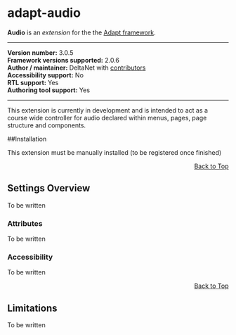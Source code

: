 # adapt-audio

**Audio** is an *extension* for the the [Adapt framework](https://github.com/adaptlearning/adapt_framework).   

----------------------------
**Version number:**  3.0.5   
**Framework versions supported:**  2.0.6    
**Author / maintainer:** DeltaNet with [contributors](https://github.com/deltanet/adapt-audio/graphs/contributors)     
**Accessibility support:** No  
**RTL support:** Yes     
**Authoring tool support:** Yes

----------------------------

This extension is currently in development and is intended to act as a course wide controller for audio declared within menus, pages, page structure and components.

##Installation

This extension must be manually installed (to be registered once finished)

<div float align=right><a href="#top">Back to Top</a></div>

## Settings Overview

To be written

### Attributes

To be written

### Accessibility

To be written

<div float align=right><a href="#top">Back to Top</a></div>

## Limitations

To be written
